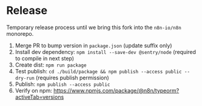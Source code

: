 # Release

Temporary release process until we bring this fork into the `n8n-io/n8n` monorepo.

1. Merge PR to bump version in `package.json` (update suffix only)
2. Install dev dependency: `npm install --save-dev @sentry/node` (required to compile in next step)
3. Create dist: `npm run package`
4. Test publish: `cd ./build/package && npm publish --access public --dry-run` (requires publish permission)
5. Publish: `npm publish --access public`
6. Verify on npm: https://www.npmjs.com/package/@n8n/typeorm?activeTab=versions